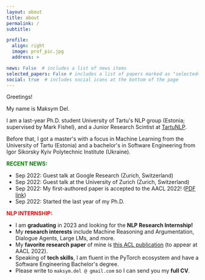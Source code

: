 ```yaml
---
layout: about
title: about
permalink: /
subtitle: 

profile:
  align: right
  image: prof_pic.jpg
  address: >

news: False  # includes a list of news items
selected_papers: False # includes a list of papers marked as "selected={true}"
social: true  # includes social icons at the bottom of the page
---
```


Greetings! 

My name is Maksym Del. 

I am a last-year Ph.D. student University of Tartu's NLP group (Estonia; supervised by Mark Fishel), and a Junior Research Scintist at [TartuNLP](http://tartunlp.ai). 

Before that, I got a master's with a focus in Machine Learning from the University of Tartu (Estonia) and a bachelor's in Software Engineering from Igor Sikorsky Kyiv Polytechnic Institute (Ukraine).

<b style="color:green">RECENT NEWS:</b>
* Sep 2022: Guest talk at Google Research (Zurich, Switzerland)
* Sep 2022: Guest talk at the University of Zurich (Zurich, Switzerland)
* Sep 2022: My first-authored paper is accepted to the AACL 2022! ([PDF link](https://drive.google.com/drive/folders/1WE0bRBV5Iv6-tgGXE3c7Bx4lachFhUah?usp=sharing))
* Sep 2022: Started the last year of my Ph.D. 

<b style="color:red">NLP INTERNSHIP:</b>
* I am <b>graduating</b> in 2023 and looking for the <b>NLP Research Internship!</b> <br />
* My **research interests** include Machine Reasoning and Argumentation, Dialogue Agents, Large LMs, and more. <br />
* My **favorite research paper** of mine is [this ACL publication](https://drive.google.com/drive/folders/1WE0bRBV5Iv6-tgGXE3c7Bx4lachFhUah?usp=sharing) (to appear at AACL 2022). <br />
* Speaking of **tech skills**, I am fluent in the PyTorch ecosystem and have a Software Engineering Bachelor's degree. <br />
* Please write to `maksym.del @ gmail.com` so I can send you my **full CV**. 



